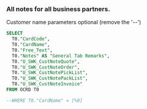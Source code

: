 ### All notes for all business partners.

Customer name parameters optional (remove the '--')

```sql
SELECT
  T0."CardCode",
  T0."CardName",
  T0."Free_Text",
  T0."Notes" AS "General Tab Remarks",
  T0."U_SWK_CustNoteQuote",
  T0."U_SWK_CustNoteOrder",
  T0."U_SWK_CustNotePickList",
  T0."U_SWK_CustNotePackList",
  T0."U_SWK_CustNoteInvoice"
FROM OCRD T0

--WHERE T0."CardName" = [%0]
```
